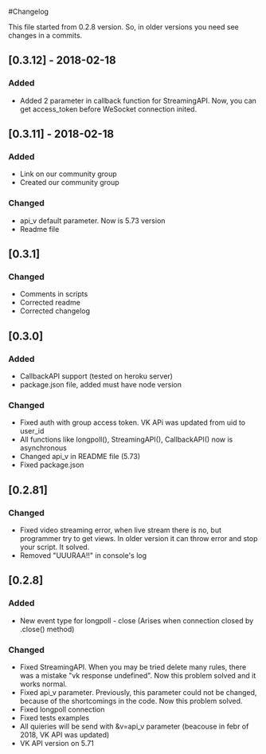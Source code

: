 #Changelog

This file started from 0.2.8 version.
So, in older versions you need see changes in a commits.

## [0.3.12] - 2018-02-18

### Added 
- Added 2 parameter in callback function for StreamingAPI. Now, you can get access_token before WeSocket connection inited.

## [0.3.11] - 2018-02-18

### Added
- Link on our community group
- Created our community group

### Changed
- api_v default parameter. Now is 5.73 version
- Readme file

## [0.3.1] 

### Changed
- Comments in scripts
- Corrected readme
- Corrected changelog

## [0.3.0]

### Added
- CallbackAPI support (tested on heroku server)
- package.json file, added must have node version

### Changed

- Fixed auth with group access token. VK APi was updated from uid to user_id 
- All functions like longpoll(), StreamingAPI(), CallbackAPI() now is asynchronous
- Changed api_v in README file (5.73)
- Fixed package.json

## [0.2.81]

### Changed
- Fixed video streaming error, when live stream there is no, but programmer try to get views. In older version it can throw error and stop your script. It solved.
- Removed "UUURAA!!" in console's  log

## [0.2.8]

### Added
- New event type for longpoll - close (Arises when connection closed by .close() method)

### Changed
- Fixed StreamingAPI. When you may be tried delete many rules, there was a mistake "vk response undefined". Now this problem solved and it works normal.
- Fixed api_v parameter. Previously, this parameter could not be changed, because of the shortcomings in the code. Now this problem solved.
- Fixed longpoll connection
- Fixed tests examples
- All quieries will be send with &v=api_v parameter (beacouse in febr of 2018, VK API was updated)
- VK API version on 5.71
